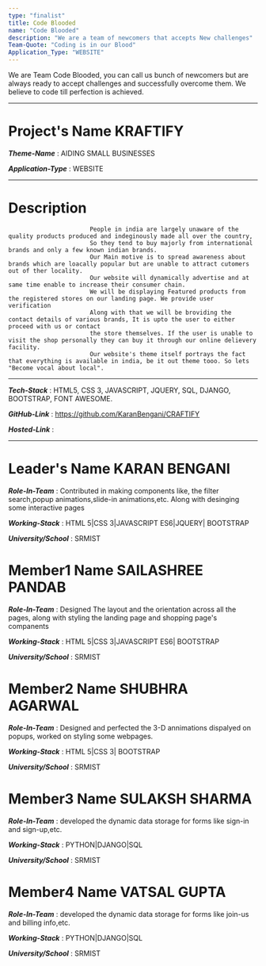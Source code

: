 ```yaml
---
type: "finalist"                   
title: Code Blooded
name: "Code Blooded"
description: "We are a team of newcomers that accepts New challenges"
Team-Quote: "Coding is in our Blood"
Application_Type: "WEBSITE"
---
```


We are Team Code Blooded, you can call us bunch of newcomers but are always ready to accept challenges and successfully overcome them. We believe to code till perfection is achieved.

---

# Project's Name  KRAFTIFY

_**Theme-Name**_ :  AIDING SMALL BUSINESSES

_**Application-Type**_ : WEBSITE  

---

# Description

                           People in india are largely unaware of the quality products produced and indeginously made all over the country, 
                           So they tend to buy majorly from international brands and only a few known indian brands.
                           Our Main motive is to spread awareness about brands which are loacally popular but are unable to attract cutomers out of ther locality.
                           Our website will dynamically advertise and at same time enable to increase their consumer chain.
                           We will be displaying Featured products from the registered stores on our landing page. We provide user verification
                           Along with that we will be broviding the contact details of various brands, It is upto the user to either proceed with us or contact
                           the store themselves. If the user is unable to visit the shop personally they can buy it through our online delievery facility.
                           Our website's theme itself portrays the fact that everything is available in india, be it out theme tooo. So lets "Become vocal about local".                          

---

_**Tech-Stack**_  :   HTML5, CSS 3, JAVASCRIPT, JQUERY, SQL, DJANGO, BOOTSTRAP, FONT AWESOME. 

_**GitHub-Link**_ : https://github.com/KaranBengani/CRAFTIFY   

_**Hosted-Link**_ :   


---


# Leader's Name    KARAN BENGANI

_**Role-In-Team**_  : Contributed in making components like, the filter search,popup animations,slide-in animations,etc. Along with desinging some interactive pages

_**Working-Stack**_ : HTML 5|CSS 3|JAVASCRIPT ES6|JQUERY| BOOTSTRAP

_**University/School**_ : SRMIST


# Member1 Name SAILASHREE PANDAB

_**Role-In-Team**_  : Designed The layout and the orientation across all the pages, along with styling the landing page and shopping page's companents

_**Working-Stack**_ : HTML 5|CSS 3|JAVASCRIPT ES6| BOOTSTRAP

_**University/School**_ : SRMIST



# Member2 Name  SHUBHRA AGARWAL

_**Role-In-Team**_  : Designed and perfected the 3-D annimations dispalyed on popups, worked on styling some webpages.

_**Working-Stack**_ : HTML 5|CSS 3| BOOTSTRAP

_**University/School**_ : SRMIST



# Member3 Name SULAKSH SHARMA

_**Role-In-Team**_  : developed the dynamic data storage for forms like sign-in and sign-up,etc.

_**Working-Stack**_ : PYTHON|DJANGO|SQL

_**University/School**_ : SRMIST



# Member4 Name VATSAL GUPTA

_**Role-In-Team**_  : developed the dynamic data storage for forms like join-us and billing info,etc.

_**Working-Stack**_ : PYTHON|DJANGO|SQL

_**University/School**_ : SRMIST
